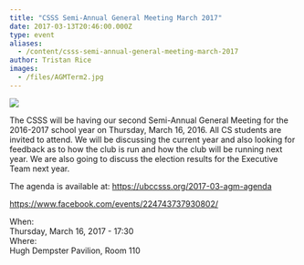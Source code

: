 ```yaml
---
title: "CSSS Semi-Annual General Meeting March 2017"
date: 2017-03-13T20:46:00.000Z
type: event
aliases:
  - /content/csss-semi-annual-general-meeting-march-2017
author: Tristan Rice
images:
  - /files/AGMTerm2.jpg
---
```


<div class="field field-name-body field-type-text-with-summary field-label-hidden"><div class="field-items"><div class="field-item even"><p><img src="https://ubccsss.org/files/AGMTerm2.jpg" style="max-width:100%"></p>

<p>The CSSS will be having our second Semi-Annual General Meeting for the 2016-2017 school year on Thursday, March 16, 2016. All CS students are invited to attend. We will be discussing the current year and also looking for feedback as to how the club is run and how the club will be running next year. We are also going to discuss the election results for the Executive Team next year.</p>

<p>The agenda is available at: <a href="https://ubccsss.org/2017-03-agm-agenda">https://ubccsss.org/2017-03-agm-agenda</a></p>

<p><a href="https://www.facebook.com/events/224743737930802/">https://www.facebook.com/events/224743737930802/</a></p>
</div></div></div><div class="field field-name-field-dates field-type-datetime field-label-above"><div class="field-label">When:&#xA0;</div><div class="field-items"><div class="field-item even"><span class="date-display-single">Thursday, March 16, 2017 - 17:30</span></div></div></div><div class="field field-name-field-location field-type-text field-label-above"><div class="field-label">Where:&#xA0;</div><div class="field-items"><div class="field-item even">Hugh Dempster Pavilion, Room 110</div></div></div>    <footer>
          </footer>